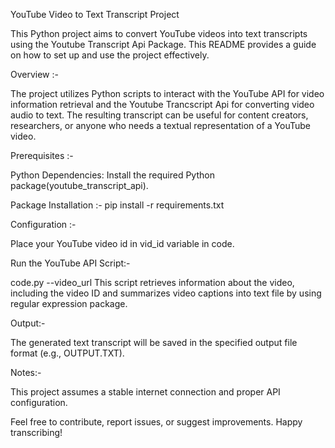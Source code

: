 YouTube Video to Text Transcript Project

This Python project aims to convert YouTube videos into text transcripts using the Youtube Transcript Api Package. This README provides a guide on how to set up and use the project effectively.

Overview :-

The project utilizes Python scripts to interact with the YouTube API for video information retrieval and the Youtube Trancscript Api for converting video audio to text. The resulting transcript can be useful for content creators, researchers, or anyone who needs a textual representation of a YouTube video.

Prerequisites :-

Python Dependencies: Install the required Python package(youtube_transcript_api).

Package Installation :-
pip install -r requirements.txt

Configuration :-

Place your YouTube video id in vid_id variable in code.

Run the YouTube API Script:-

code.py --video_url <YouTube Video URL>
This script retrieves information about the video, including the video ID and summarizes video captions into text file by using 
regular expression package.

Output:-

The generated text transcript will be saved in the specified output file format (e.g., OUTPUT.TXT).

Notes:-

This project assumes a stable internet connection and proper API configuration.

Feel free to contribute, report issues, or suggest improvements. Happy transcribing!





